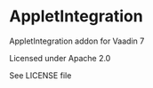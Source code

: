AppletIntegration
=================

AppletIntegration addon for Vaadin 7

Licensed under Apache 2.0

See LICENSE file
